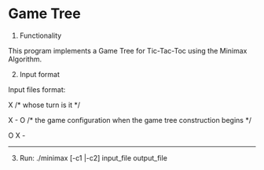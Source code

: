 # Game Tree
1. Functionality

This program implements a Game Tree for Tic-Tac-Toc using the Minimax Algorithm.


2. Input format

Input files format:

X	/* whose turn is it */

X - O	  /* the game configuration when the game tree construction begins */

O X -

- - -

3. Run:
./minimax [-c1 |-c2] input_file output_file
